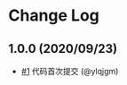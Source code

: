 # Change Log

## 1.0.0 (2020/09/23)

- [#1](https://github.com/ylqjgm/OpenWrt-Actions/pull/1) 代码首次提交 (@ylqjgm)